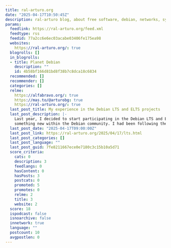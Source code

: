 ```yaml
---
title: ral-arturo.org
date: "2025-04-17T10:50:45Z"
description: ral-arturo blog, about free software, debian, networks, systems, or whatever
params:
  feedlink: https://ral-arturo.org/feed.xml
  feedtype: rss
  feedid: 77a2cc6e6ec03acabe03406fe175ea98
  websites:
    https://ral-arturo.org/: true
  blogrolls: []
  in_blogrolls:
  - title: Planet Debian
    description: ""
    id: 4b58bf166d81bd8f38b7c8dca18c6834
  recommended: []
  recommender: []
  categories: []
  relme:
    https://alfabravo.org/: true
    https://mas.to/@arturobg: true
    https://ral-arturo.org/: true
  last_post_title: My experience in the Debian LTS and ELTS projects
  last_post_description: |-
    Last year, I decided to start participating in the Debian LTS and ELTS projects. It was a great opportunity to engage in
    something new within the Debian community. I had been following these projects
  last_post_date: "2025-04-17T09:00:00Z"
  last_post_link: https://ral-arturo.org/2025/04/17/lts.html
  last_post_categories: []
  last_post_language: ""
  last_post_guid: 7fe8211667ece0e7180c3c15b10a5d71
  score_criteria:
    cats: 0
    description: 3
    feedlangs: 0
    hasContent: 0
    hasPosts: 3
    postcats: 0
    promoted: 5
    promotes: 0
    relme: 2
    title: 3
    website: 2
  score: 18
  ispodcast: false
  isnoarchive: false
  innetwork: true
  language: ""
  postcount: 10
  avgpostlen: 0
---
```

